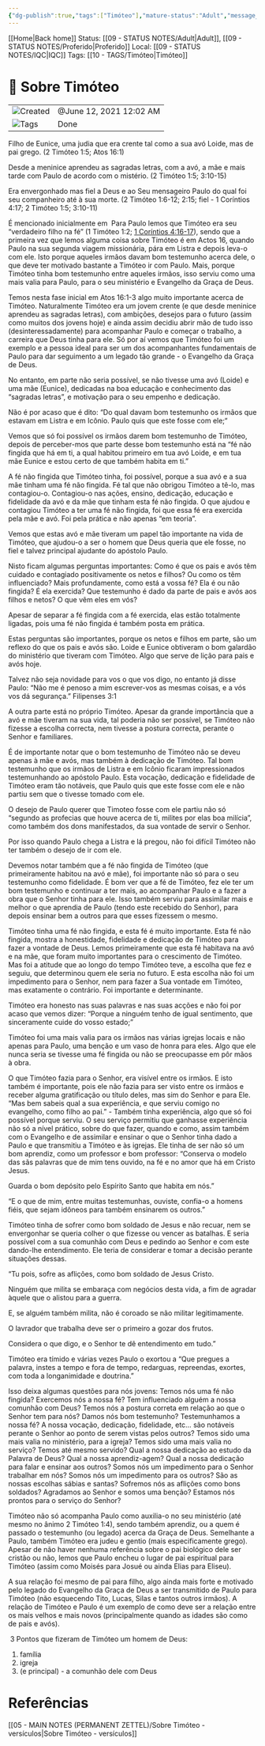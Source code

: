 ```yaml
---
{"dg-publish":true,"tags":["Timóteo"],"mature-status":"Adult","message_category":"Doutrinal","created":"2025-10-16T10:29:50.238+01:00","speech-status":"Proferido","local":"iqc","dg-note-icon":"adult","noteIcon":"adult","updated":"2025-10-30T18:03:44.837+00:00","title":"Sobre Timóteo","dgPassFrontmatter":true,"permalink":"/05-main-notes-permanent-zettel/sobre-timoteo/"}
---
```


[[Home\|Back home]]
Status: [[09 - STATUS NOTES/Adult\|Adult]], [[09 - STATUS NOTES/Proferido\|Proferido]]
Local: [[09 - STATUS NOTES/IQC\|IQC]]
Tags: [[10 - TAGS/Timóteo\|Timóteo]]

# 📓 Sobre Timóteo

|                                                        |                         |
| ------------------------------------------------------ | ----------------------- |
| ![](Dashboard/Attachments/clock_gray%20236.svg)Created | @June 12, 2021 12:02 AM |
| ![](Dashboard/Attachments/list_gray%20970.svg)Tags     | Done                    |

Filho de Eunice, uma judia que era crente tal como a sua avó Loide, mas de pai grego. (2 Timóteo 1:5; Atos 16:1) 

Desde a meninice aprendeu as sagradas letras, com a avó, a mãe e mais tarde com Paulo de acordo com o mistério. (2 Timóteo 1:5; 3:10-15) 

Era envergonhado mas fiel a Deus e ao Seu mensageiro Paulo do qual foi seu companheiro até à sua morte. (2 Timóteo 1:6-12; 2:15; fiel - 1 Coríntios 4:17; 2 Timóteo 1:5; 3:10-11) 

É mencionado inicialmente em  Para Paulo lemos que Timóteo era seu “verdadeiro filho na fé” (1 Timóteo 1:2; [1 Coríntios 4:16-17](http://www.bibliaonline.com.br/acf/1co/4/17+)), sendo que a primeira vez que lemos alguma coisa sobre Timóteo é em Actos 16, quando Paulo na sua segunda viagem missionária, pára em Listra e depois leva-o com ele. Isto porque aqueles irmãos davam bom testemunho acerca dele, o que deve ter motivado bastante a Timóteo ir com Paulo. Mais, porque Timóteo tinha bom testemunho entre aqueles irmãos, isso serviu como uma mais valia para Paulo, para o seu ministério e Evangelho da Graça de Deus. 

Temos nesta fase inicial em Atos 16:1-3 algo muito importante acerca de Timóteo. Naturalmente Timóteo era um jovem crente (e que desde meninice aprendeu as sagradas letras), com ambições, desejos para o futuro (assim como muitos dos jovens hoje) e ainda assim decidiu abrir mão de tudo isso (desinteressadamente) para acompanhar Paulo e começar o trabalho, a carreira que Deus tinha para ele. Só por aí vemos que Timóteo foi um exemplo e a pessoa ideal para ser um dos acompanhantes fundamentais de Paulo para dar seguimento a um legado tão grande - o Evangelho da Graça de Deus. 

No entanto, em parte não seria possível, se não tivesse uma avó (Loide) e uma mãe (Eunice), dedicadas na boa educação e conhecimento das “sagradas letras”, e motivação para o seu empenho e dedicação. 

Não é por acaso que é dito: “Do qual davam bom testemunho os irmãos que estavam em Listra e em Icônio. Paulo quis que este fosse com ele;“ 

Vemos que só foi possível os irmãos darem bom testemunho de Timóteo, depois de perceber-mos que parte desse bom testemunho está na “fé não fingida que há em ti, a qual habitou primeiro em tua avó Loide, e em tua mãe Eunice e estou certo de que também habita em ti.” 

A fé não fingida que Timóteo tinha, foi possível, porque a sua avó e a sua mãe tinham uma fé não fingida. Fé tal que não obrigou Timóteo a tê-lo, mas contagiou-o. Contagiou-o nas ações, ensino, dedicação, educação e fidelidade da avó e da mãe que tinham esta fé não fingida. O que ajudou e contagiou Timóteo a ter uma fé não fingida, foi que essa fé era exercida pela mãe e avó. Foi pela prática e não apenas “em teoria”. 

Vemos que estas avó e mãe tiveram um papel tão importante na vida de Timóteo, que ajudou-o a ser o homem que Deus queria que ele fosse, no fiel e talvez principal ajudante do apóstolo Paulo. 

Nisto ficam algumas perguntas importantes: Como é que os pais e avós têm cuidado e contagiado positivamente os netos e filhos? Ou como os têm influenciado? Mais profundamente, como está a vossa fé? Ela é ou não fingida? É ela exercida? Que testemunho é dado da parte de pais e avós aos filhos e netos? O que vêm eles em vós? 

Apesar de separar a fé fingida com a fé exercida, elas estão totalmente ligadas, pois uma fé não fingida é também posta em prática. 

Estas perguntas são importantes, porque os netos e filhos em parte, são um reflexo do que os pais e avós são. Loide e Eunice obtiveram o bom galardão do ministério que tiveram com Timóteo. Algo que serve de lição para pais e avós hoje. 

Talvez não seja novidade para vos o que vos digo, no entanto já disse Paulo: “Não me é penoso a mim escrever-vos as mesmas coisas, e a vós vos dá segurança.” Filipenses 3:1 

A outra parte está no próprio Timóteo. Apesar da grande importância que a avó e mãe tiveram na sua vida, tal poderia não ser possível, se Timóteo não fizesse a escolha correcta, nem tivesse a postura correcta, perante o Senhor e familiares. 

É de importante notar que o bom testemunho de Timóteo não se deveu apenas à mãe e avós, mas também à dedicação de Timóteo. Tal bom testemunho que os irmãos de Listra e em Icônio ficaram impressionados testemunhando ao apóstolo Paulo. Esta vocação, dedicação e fidelidade de Timóteo eram tão notáveis, que Paulo quis que este fosse com ele e não partiu sem que o tivesse tomado com ele. 

O desejo de Paulo querer que Timoteo fosse com ele partiu não só “segundo as profecias que houve acerca de ti, milites por elas boa milícia”, como também dos dons manifestados, da sua vontade de servir o Senhor. 

Por isso quando Paulo chega a Listra e lá pregou, não foi difícil Timóteo não ter também o desejo de ir com ele. 

Devemos notar também que a fé não fingida de Timóteo (que primeiramente habitou na avó e mãe), foi importante não só para o seu testemunho como fidelidade. É bom ver que a fé de Timóteo, fez ele ter um bom testemunho e continuar a ter mais, ao acompanhar Paulo e a fazer a obra que o Senhor tinha para ele. Isso também serviu para assimilar mais e melhor o que aprendia de Paulo (tendo este recebido do Senhor), para depois ensinar bem a outros para que esses fizessem o mesmo. 

Timóteo tinha uma fé não fingida, e esta fé é muito importante. Esta fé não fingida, mostra a honestidade, fidelidade e dedicação de Timóteo para fazer a vontade de Deus. Lemos primeiramente que esta fé habitava na avó e na mãe, que foram muito importantes para o crescimento de Timóteo. Mas foi a atitude que ao longo do tempo Timóteo teve, a escolha que fez e seguiu, que determinou quem ele seria no futuro. E esta escolha não foi um impedimento para o Senhor, nem para fazer a Sua vontade em Timóteo, mas exatamente o contrário. Foi importante e determinante. 

Timóteo era honesto nas suas palavras e nas suas acções e não foi por acaso que vemos dizer: “Porque a ninguém tenho de igual sentimento, que sinceramente cuide do vosso estado;” 

Timóteo foi uma mais valia para os irmãos nas várias igrejas locais e não apenas para Paulo, uma benção e um vaso de honra para eles. Algo que ele nunca seria se tivesse uma fé fingida ou não se preocupasse em pôr mãos à obra. 

O que Timóteo fazia para o Senhor, era visível entre os irmãos. E isto também é importante, pois ele não fazia para ser visto entre os irmãos e receber alguma gratificação ou título deles, mas sim do Senhor e para Ele. “Mas bem sabeis qual a sua experiência, e que serviu comigo no evangelho, como filho ao pai.” - Também tinha experiência, algo que só foi possível porque serviu. O seu serviço permitiu que ganhasse experiência não só a nível prático, sobre do que fazer, quando e como, assim também com o Evangelho e de assimilar e ensinar o que o Senhor tinha dado a Paulo e que transmitiu a Timóteo e às igrejas. Ele tinha de ser não só um bom aprendiz, como um professor e bom professor: “Conserva o modelo das sãs palavras que de mim tens ouvido, na fé e no amor que há em Cristo Jesus. 

Guarda o bom depósito pelo Espírito Santo que habita em nós.” 

“E o que de mim, entre muitas testemunhas, ouviste, confia-o a homens fiéis, que sejam idôneos para também ensinarem os outros.” 

Timóteo tinha de sofrer como bom soldado de Jesus e não recuar, nem se envergonhar se queria colher o que fizesse ou vencer as batalhas. E seria possível com a sua comunhão com Deus e pedindo ao Senhor e com este dando-lhe entendimento. Ele teria de considerar e tomar a decisão perante situações dessas. 

“Tu pois, sofre as aflições, como bom soldado de Jesus Cristo. 

Ninguém que milita se embaraça com negócios desta vida, a fim de agradar àquele que o alistou para a guerra. 

E, se alguém também milita, não é coroado se não militar legitimamente. 

O lavrador que trabalha deve ser o primeiro a gozar dos frutos. 

Considera o que digo, e o Senhor te dê entendimento em tudo.” 

Timóteo era tímido e várias vezes Paulo o exortou a “Que pregues a palavra, instes a tempo e fora de tempo, redarguas, repreendas, exortes, com toda a longanimidade e doutrina.” 

Isso deixa algumas questões para nós jovens: Temos nós uma fé não fingida? Exercemos nós a nossa fé? Tem influenciado alguém a nossa comunhão com Deus? Temos nós a postura correta em relação ao que o Senhor tem para nós? Damos nós bom testemunho? Testemunhamos a nossa fé? A nossa vocação, dedicação, fidelidade, etc… são notáveis perante o Senhor ao ponto de serem vistas pelos outros? Temos sido uma mais valia no ministério, para a igreja? Temos sido uma mais valia no serviço? Temos até mesmo servido? Qual a nossa dedicação ao estudo da Palavra de Deus? Qual a nossa aprendiz-agem? Qual a nossa dedicação para falar e ensinar aos outros? Somos nós um impedimento para o Senhor trabalhar em nós? Somos nós um impedimento para os outros? São as nossas escolhas sábias e santas? Sofremos nós as aflições como bons soldados? Agradamos ao Senhor e somos uma benção? Estamos nós prontos para o serviço do Senhor? 

Timóteo não só acompanha Paulo como auxilia-o no seu ministério (até mesmo no ânimo 2 Timóteo 1:4), sendo também aprendiz, ou a quem é passado o testemunho (ou legado) acerca da Graça de Deus. Semelhante a Paulo, também Timóteo era judeu e gentio (mais especificamente grego). Apesar de não haver nenhuma referência sobre o pai biológico dele ser cristão ou não, lemos que Paulo encheu o lugar de pai espiritual para Timóteo (assim como Moisés para Josué ou ainda Elias para Eliseu). 

A sua relação foi mesmo de pai para filho, algo ainda mais forte e motivado pelo legado do Evangelho da Graça de Deus a ser transmitido de Paulo para Timóteo (não esquecendo Tito, Lucas, Silas e tantos outros irmãos). A relação de Timóteo e Paulo é um exemplo de como deve ser a relação entre os mais velhos e mais novos (principalmente quando as idades são como de pais e avós). 

 3 Pontos que fizeram de Timóteo um homem de Deus: 
1. família 
2. igreja 
3. (e principal) - a comunhão dele com Deus

# Referências

[[05 - MAIN NOTES (PERMANENT ZETTEL)/Sobre Timóteo - versículos\|Sobre Timóteo - versículos]]